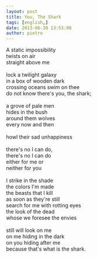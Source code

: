 ```yaml
---
layout: post
title: You, The Shark
tags: [english,]
date: 2013-06-30 13:53:00
author: pietro
---
```

A static impossibility<br/>twists on air<br/>straight above me<br/><br/>lock a twilight galaxy<br/>in a box of wooden dark<br/>crossing oceans swim on thee<br/>do not know there's you, the shark;<br/><br/>a grove of pale men<br/>hides in the bush<br/>around them wolves<br/>every now and then<br/><br/>howl their sad unhappiness<br/><br/>there's no I can do,<br/>there's no I can do<br/>either for me or<br/>neither for you<br/><br/>I strike in the shade<br/>the colors I'm made<br/>the beasts that I kill<br/>as soon as they're still<br/>search for me with rotting eyes<br/>the look of the dead<br/>whose we foresee the envies<br/><br/>still will look on me<br/>on me hiding in the dark<br/>on you hiding after me<br/>because that's what is the shark.
